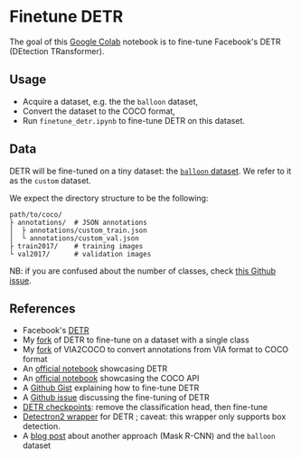 # Finetune DETR

The goal of this [Google Colab](https://colab.research.google.com/) notebook is to fine-tune Facebook's DETR (DEtection TRansformer).

## Usage

-   Acquire a dataset, e.g. the the `balloon` dataset,
-   Convert the dataset to the COCO format,
-   Run `finetune_detr.ipynb` to fine-tune DETR on this dataset.

## Data

DETR will be fine-tuned on a tiny dataset: the [`balloon` dataset](https://github.com/matterport/Mask_RCNN/tree/master/samples/balloon).
We refer to it as the `custom` dataset.

We expect the directory structure to be the following:
```
path/to/coco/
├ annotations/  # JSON annotations
│  ├ annotations/custom_train.json
│  └ annotations/custom_val.json
├ train2017/    # training images
└ val2017/      # validation images
```

NB: if you are confused about the number of classes, check [this Github issue](https://github.com/facebookresearch/detr/issues/108#issuecomment-650269223).

## References

-   Facebook's [DETR](https://github.com/facebookresearch/detr)
-   My [fork](https://github.com/woctezuma/detr/tree/finetune) of DETR to fine-tune on a dataset with a single class
-   My [fork](https://github.com/woctezuma/VIA2COCO/tree/fixes) of VIA2COCO to convert annotations from VIA format to COCO format
-   An [official notebook](https://colab.research.google.com/github/facebookresearch/detr/blob/colab/notebooks/detr_attention.ipynb) showcasing DETR
-   An [official notebook](https://github.com/cocodataset/cocoapi/blob/master/PythonAPI/pycocoDemo.ipynb) showcasing the COCO API
-   A [Github Gist](https://gist.github.com/mlk1337/651297e28199b4bb7907fc413c49f58f) explaining how to fine-tune DETR
-   A [Github issue](https://github.com/facebookresearch/detr/issues/9) discussing the fine-tuning of DETR
-   [DETR checkpoints](https://github.com/facebookresearch/detr#model-zoo): remove the classification head, then fine-tune
-   [Detectron2 wrapper](https://github.com/facebookresearch/detr/tree/master/d2) for DETR ; caveat: this wrapper only supports box detection.
-   A [blog post](https://engineering.matterport.com/splash-of-color-instance-segmentation-with-mask-r-cnn-and-tensorflow-7c761e238b46) about another approach (Mask R-CNN) and the `balloon` dataset    

<!-- Definitions -->
